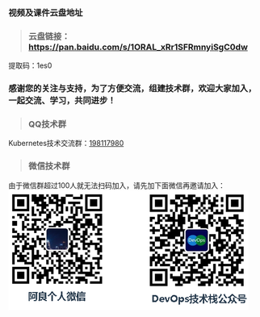 ### 视频及课件云盘地址
>### 云盘链接：https://pan.baidu.com/s/1ORAL_xRr1SFRmnyiSgC0dw 
提取码：1es0 

### 感谢您的关注与支持，为了方便交流，组建技术群，欢迎大家加入，一起交流、学习，共同进步！
>### QQ技术群
Kubernetes技术交流群：[198117980](https://shang.qq.com/wpa/qunwpa?idkey=ce9e33016ab0a7dd22a36d8bc33ae4c6c91c937b4a0d8daeffef22a825fce579)
>### 微信技术群
由于微信群超过100人就无法扫码加入，请先加下面微信再邀请加入：
![avatar](https://github.com/lizhenliang/Shell-Python-Document/blob/master/%E8%81%94%E7%B3%BB%E6%96%B9%E5%BC%8F.png)
